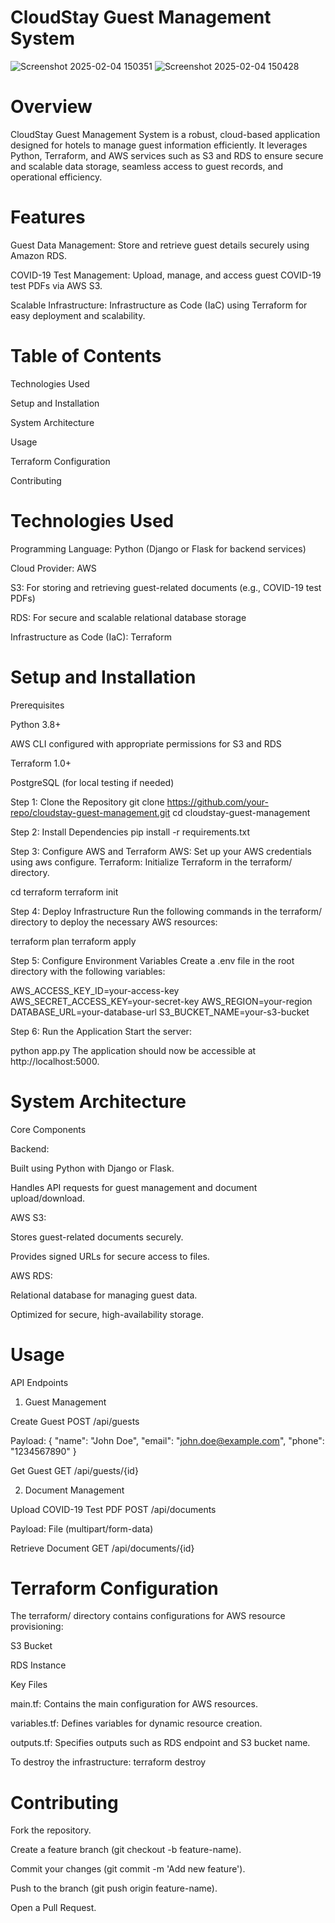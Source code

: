 # CloudStay Guest Management System

![Screenshot 2025-02-04 150351](https://github.com/user-attachments/assets/c4413f12-314b-4740-8eaa-e9ed5a8a2011)
![Screenshot 2025-02-04 150428](https://github.com/user-attachments/assets/bcc77fe5-4606-4732-adc7-f3275fc4e21f)

# Overview

CloudStay Guest Management System is a robust, cloud-based application designed for hotels to manage guest information efficiently. It leverages Python, Terraform, and AWS services such as S3 and RDS to ensure secure and scalable data storage, seamless access to guest records, and operational efficiency.

# Features

Guest Data Management: Store and retrieve guest details securely using Amazon RDS.

COVID-19 Test Management: Upload, manage, and access guest COVID-19 test PDFs via AWS S3.

Scalable Infrastructure: Infrastructure as Code (IaC) using Terraform for easy deployment and scalability.

# Table of Contents

Technologies Used

Setup and Installation

System Architecture

Usage

Terraform Configuration

Contributing

# Technologies Used

Programming Language: Python (Django or Flask for backend services)

Cloud Provider: AWS

S3: For storing and retrieving guest-related documents (e.g., COVID-19 test PDFs)

RDS: For secure and scalable relational database storage

Infrastructure as Code (IaC): Terraform

# Setup and Installation

Prerequisites

Python 3.8+

AWS CLI configured with appropriate permissions for S3 and RDS

Terraform 1.0+

PostgreSQL (for local testing if needed)

Step 1: Clone the Repository
git clone https://github.com/your-repo/cloudstay-guest-management.git
cd cloudstay-guest-management

Step 2: Install Dependencies
pip install -r requirements.txt

Step 3: Configure AWS and Terraform
AWS: Set up your AWS credentials using aws configure.
Terraform: Initialize Terraform in the terraform/ directory.

cd terraform
terraform init

Step 4: Deploy Infrastructure
Run the following commands in the terraform/ directory to deploy the necessary AWS resources:

terraform plan
terraform apply

Step 5: Configure Environment Variables
Create a .env file in the root directory with the following variables:

AWS_ACCESS_KEY_ID=your-access-key
AWS_SECRET_ACCESS_KEY=your-secret-key
AWS_REGION=your-region
DATABASE_URL=your-database-url
S3_BUCKET_NAME=your-s3-bucket

Step 6: Run the Application
Start the server:

python app.py
The application should now be accessible at http://localhost:5000.

# System Architecture

Core Components

Backend:

Built using Python with Django or Flask.

Handles API requests for guest management and document upload/download.

AWS S3:

Stores guest-related documents securely.

Provides signed URLs for secure access to files.

AWS RDS:

Relational database for managing guest data.

Optimized for secure, high-availability storage.

# Usage

API Endpoints

1. Guest Management

Create Guest
POST /api/guests

Payload:
{
  "name": "John Doe",
  "email": "john.doe@example.com",
  "phone": "1234567890"
}

Get Guest
GET /api/guests/{id}

2. Document Management

Upload COVID-19 Test PDF
POST /api/documents

Payload:
File (multipart/form-data)

Retrieve Document
GET /api/documents/{id}

# Terraform Configuration

The terraform/ directory contains configurations for AWS resource provisioning:

S3 Bucket

RDS Instance

Key Files

main.tf: Contains the main configuration for AWS resources.

variables.tf: Defines variables for dynamic resource creation.

outputs.tf: Specifies outputs such as RDS endpoint and S3 bucket name.

To destroy the infrastructure:
terraform destroy

# Contributing

Fork the repository.

Create a feature branch (git checkout -b feature-name).

Commit your changes (git commit -m 'Add new feature').

Push to the branch (git push origin feature-name).

Open a Pull Request.
